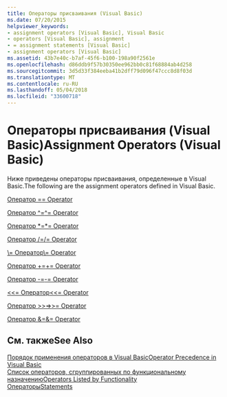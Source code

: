 ```yaml
---
title: Операторы присваивания (Visual Basic)
ms.date: 07/20/2015
helpviewer_keywords:
- assignment operators [Visual Basic], Visual Basic
- operators [Visual Basic], assignment
- = assignment statements [Visual Basic]
- assignment operators [Visual Basic]
ms.assetid: 43b7e40c-b7af-45f6-b100-198a90f2561e
ms.openlocfilehash: d86ddb9f57b30350ee962bb0c81f68884ab4d258
ms.sourcegitcommit: 3d5d33f384eeba41b2dff79d096f47ccc8d8f03d
ms.translationtype: MT
ms.contentlocale: ru-RU
ms.lasthandoff: 05/04/2018
ms.locfileid: "33600718"
---
```

# <a name="assignment-operators-visual-basic"></a><span data-ttu-id="5db8b-102">Операторы присваивания (Visual Basic)</span><span class="sxs-lookup"><span data-stu-id="5db8b-102">Assignment Operators (Visual Basic)</span></span>
<span data-ttu-id="5db8b-103">Ниже приведены операторы присваивания, определенные в Visual Basic.</span><span class="sxs-lookup"><span data-stu-id="5db8b-103">The following are the assignment operators defined in Visual Basic.</span></span>  
  
 [<span data-ttu-id="5db8b-104">Оператор =</span><span class="sxs-lookup"><span data-stu-id="5db8b-104">= Operator</span></span>](../../../visual-basic/language-reference/operators/assignment-operator.md)  
  
 [<span data-ttu-id="5db8b-105">Оператор ^=</span><span class="sxs-lookup"><span data-stu-id="5db8b-105">^= Operator</span></span>](../../../visual-basic/language-reference/operators/exponentiation-assignment-operator.md)  
  
 [<span data-ttu-id="5db8b-106">Оператор \*=</span><span class="sxs-lookup"><span data-stu-id="5db8b-106">\*= Operator</span></span>](../../../visual-basic/language-reference/operators/multiplication-assignment-operator.md)  
  
 [<span data-ttu-id="5db8b-107">Оператор /=</span><span class="sxs-lookup"><span data-stu-id="5db8b-107">/= Operator</span></span>](../../../visual-basic/language-reference/operators/floating-point-division-assignment-operator.md)  
  
 [<span data-ttu-id="5db8b-108">\\= Оператор</span><span class="sxs-lookup"><span data-stu-id="5db8b-108">\\= Operator</span></span>](../../../visual-basic/language-reference/operators/integer-division-assignment-operator.md)  
  
 [<span data-ttu-id="5db8b-109">Оператор +=</span><span class="sxs-lookup"><span data-stu-id="5db8b-109">+= Operator</span></span>](../../../visual-basic/language-reference/operators/addition-assignment-operator.md)  
  
 [<span data-ttu-id="5db8b-110">Оператор -=</span><span class="sxs-lookup"><span data-stu-id="5db8b-110">-= Operator</span></span>](../../../visual-basic/language-reference/operators/subtraction-assignment-operator.md)  
  
 [<span data-ttu-id="5db8b-111"><\<= Оператор</span><span class="sxs-lookup"><span data-stu-id="5db8b-111"><\<= Operator</span></span>](../../../visual-basic/language-reference/operators/left-shift-assignment-operator.md)  
  
 [<span data-ttu-id="5db8b-112">Оператор >>=</span><span class="sxs-lookup"><span data-stu-id="5db8b-112">>>= Operator</span></span>](../../../visual-basic/language-reference/operators/right-shift-assignment-operator.md)  
  
 [<span data-ttu-id="5db8b-113">Оператор &=</span><span class="sxs-lookup"><span data-stu-id="5db8b-113">&= Operator</span></span>](../../../visual-basic/language-reference/operators/and-assignment-operator.md)  
  
## <a name="see-also"></a><span data-ttu-id="5db8b-114">См. также</span><span class="sxs-lookup"><span data-stu-id="5db8b-114">See Also</span></span>  
 [<span data-ttu-id="5db8b-115">Порядок применения операторов в Visual Basic</span><span class="sxs-lookup"><span data-stu-id="5db8b-115">Operator Precedence in Visual Basic</span></span>](../../../visual-basic/language-reference/operators/operator-precedence.md)  
 [<span data-ttu-id="5db8b-116">Список операторов, сгруппированных по функциональному назначению</span><span class="sxs-lookup"><span data-stu-id="5db8b-116">Operators Listed by Functionality</span></span>](../../../visual-basic/language-reference/operators/operators-listed-by-functionality.md)  
 [<span data-ttu-id="5db8b-117">Операторы</span><span class="sxs-lookup"><span data-stu-id="5db8b-117">Statements</span></span>](../../../visual-basic/language-reference/statements/index.md)
